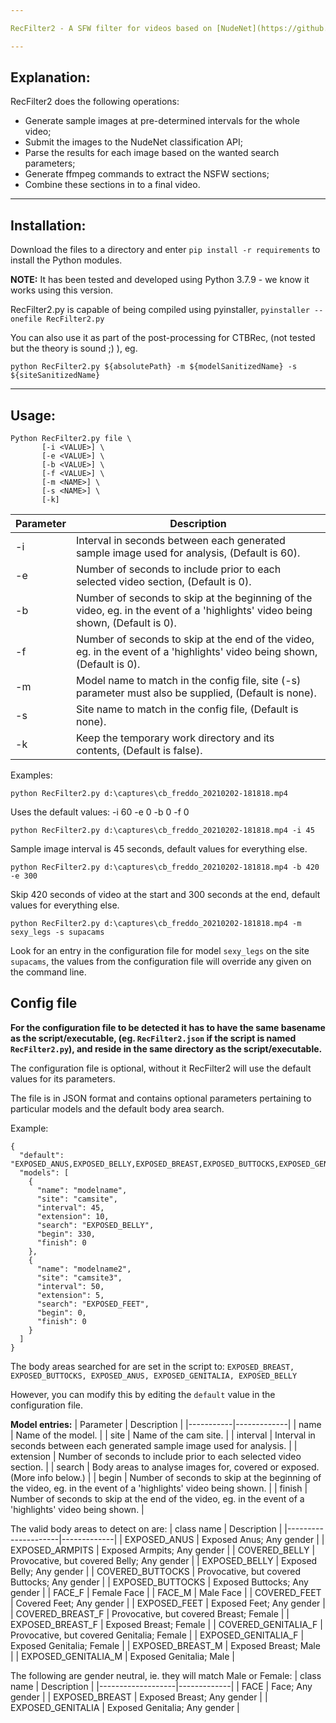 ```yaml
---

RecFilter2 - A SFW filter for videos based on [NudeNet](https://github.com/notAI-tech/NudeNet), it **removes** SFW sections of video.

---
```


## Explanation:

RecFilter2 does the following operations:
 - Generate sample images at pre-determined intervals for the whole video;
 - Submit the images to the NudeNet classification API;
 - Parse the results for each image based on the wanted search parameters;
 - Generate ffmpeg commands to extract the NSFW sections;
 - Combine these sections in to a final video.

---

## Installation:

Download the files to a directory and enter `pip install -r requirements` to install the Python modules.

**NOTE:** It has been tested and developed using Python 3.7.9 - we know it works using this version.

RecFilter2.py is capable of being compiled using pyinstaller, `pyinstaller --onefile RecFilter2.py`

You can also use it as part of the post-processing for CTBRec, (not tested but the theory is sound ;) ), eg.

`python RecFilter2.py ${absolutePath} -m ${modelSanitizedName} -s ${siteSanitizedName}`

---

## Usage:

```
Python RecFilter2.py file \
       [-i <VALUE>] \
       [-e <VALUE>] \
       [-b <VALUE>] \
       [-f <VALUE>] \
       [-m <NAME>] \
       [-s <NAME>] \
       [-k]
```
| Parameter | Description |
|-----------|-------------|
| -i        | Interval in seconds between each generated sample image used for analysis, (Default is 60). |
| -e        | Number of seconds to include prior to each selected video section, (Default is 0). |
| -b        | Number of seconds to skip at the beginning of the video, eg. in the event of a 'highlights' video being shown, (Default is 0). |
| -f        | Number of seconds to skip at the end of the video, eg. in the event of a 'highlights' video being shown, (Default is 0). |
| -m        | Model name to match in the config file, site (-s) parameter must also be supplied, (Default is none). |
| -s        | Site name to match in the config file, (Default is none). |
| -k        | Keep the temporary work directory and its contents, (Default is false). |

Examples:

`python RecFilter2.py d:\captures\cb_freddo_20210202-181818.mp4`

Uses the default values: -i 60 -e 0 -b 0 -f 0

`python RecFilter2.py d:\captures\cb_freddo_20210202-181818.mp4 -i 45`

Sample image interval is 45 seconds, default values for everything else.

`python RecFilter2.py d:\captures\cb_freddo_20210202-181818.mp4 -b 420 -e 300`

Skip 420 seconds of video at the start and 300 seconds at the end, default values for everything else.

`python RecFilter2.py d:\captures\cb_freddo_20210202-181818.mp4 -m sexy_legs -s supacams`

Look for an entry in the configuration file for model `sexy_legs` on the site `supacams`, the values from the configuration file will override any given on the command line.



## Config file

**For the configuration file to be detected it has to have the same basename as the script/executable, (eg. `RecFilter2.json` if the script is named `RecFilter2.py`), and reside in the same directory as the script/executable.**

The configuration file is optional, without it RecFilter2 will use the default values for its parameters.

The file is in JSON format and contains optional parameters pertaining to particular models and the default body area search.

Example:
```
{
  "default": "EXPOSED_ANUS,EXPOSED_BELLY,EXPOSED_BREAST,EXPOSED_BUTTOCKS,EXPOSED_GENTALIA,EXPOSED_FEET,FACE",
  "models": [  
    {
      "name": "modelname",
      "site": "camsite",
      "interval": 45,
      "extension": 10,
      "search": "EXPOSED_BELLY",
      "begin": 330,
      "finish": 0
    },
    {
      "name": "modelname2",
      "site": "camsite3",
      "interval": 50,
      "extension": 5,
      "search": "EXPOSED_FEET",
      "begin": 0,
      "finish": 0
    }
  ]
}
```
The body areas searched for are set in the script to:
`EXPOSED_BREAST, EXPOSED_BUTTOCKS, EXPOSED_ANUS, EXPOSED_GENITALIA, EXPOSED_BELLY`

However, you can modify this by editing the `default` value in the configuration file.

**Model entries:**
| Parameter | Description |
|-----------|-------------|
| name      | Name of the model. |
| site      | Name of the cam site. |
| interval  | Interval in seconds between each generated sample image used for analysis. |
| extension | Number of seconds to include prior to each selected video section. |
| search    | Body areas to analyse images for, covered or exposed. (More info below.) |
| begin     | Number of seconds to skip at the beginning of the video, eg. in the event of a 'highlights' video being shown. |
| finish    | Number of seconds to skip at the end of the video, eg. in the event of a 'highlights' video being shown. |

The valid body areas to detect on are:
| class name          | Description |
|---------------------|-------------|
| EXPOSED_ANUS        | Exposed Anus; Any gender |
| EXPOSED_ARMPITS     | Exposed Armpits; Any gender |
| COVERED_BELLY       | Provocative, but covered Belly; Any gender |
| EXPOSED_BELLY       | Exposed Belly; Any gender |
| COVERED_BUTTOCKS    | Provocative, but covered Buttocks; Any gender |
| EXPOSED_BUTTOCKS    | Exposed Buttocks; Any gender |
| FACE_F              | Female Face |
| FACE_M              | Male Face |
| COVERED_FEET        | Covered Feet; Any gender |
| EXPOSED_FEET        | Exposed Feet; Any gender |
| COVERED_BREAST_F    | Provocative, but covered Breast; Female |
| EXPOSED_BREAST_F    | Exposed Breast; Female |
| COVERED_GENITALIA_F | Provocative, but covered Genitalia; Female |
| EXPOSED_GENITALIA_F | Exposed Genitalia; Female |
| EXPOSED_BREAST_M    | Exposed Breast; Male |
| EXPOSED_GENITALIA_M | Exposed Genitalia; Male |

The following are gender neutral, ie. they will match Male or Female:
| class name        | Description |
|-------------------|-------------|
| FACE              | Face; Any gender |
| EXPOSED_BREAST    | Exposed Breast; Any gender |
| EXPOSED_GENITALIA | Exposed Genitalia; Any gender |

